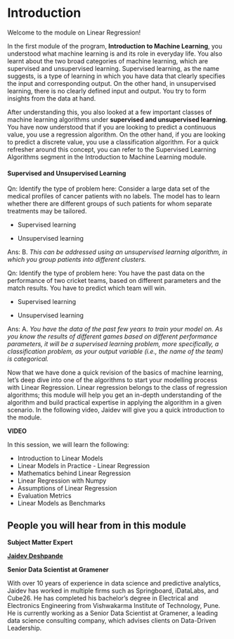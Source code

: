 # Introduction

Welcome to the module on Linear Regression!

In the first module of the program, **Introduction to Machine Learning**, you understood what machine learning is and its role in everyday life. You also learnt about the two broad categories of machine learning, which are supervised and unsupervised learning. Supervised learning, as the name suggests, is a type of learning in which you have data that clearly specifies the input and corresponding output. On the other hand, in unsupervised learning, there is no clearly defined input and output. You try to form insights from the data at hand. 

After understanding this, you also looked at a few important classes of machine learning algorithms under **supervised and unsupervised learning**. You have now understood that if you are looking to predict a continuous value, you use a regression algorithm. On the other hand, if you are looking to predict a discrete value, you use a classification algorithm. For a quick refresher around this concept, you can refer to the Supervised Learning Algorithms segment in the Introduction to Machine Learning module.

#### Supervised and Unsupervised Learning

Qn: Identify the type of problem here: Consider a large data set of the medical profiles of cancer patients with no labels. The model has to learn whether there are different groups of such patients for whom separate treatments may be tailored.

- Supervised learning

- Unsupervised learning

Ans: B. *This can be addressed using an unsupervised learning algorithm, in which you group patients into different clusters.*

Qn: Identify the type of problem here: You have the past data on the performance of two cricket teams, based on different parameters and the match results. You have to predict which team will win.

- Supervised learning

- Unsupervised learning

Ans: A. *You have the data of the past few years to train your model on. As you know the results of different games based on different performance parameters, it will be a supervised learning problem, more specifically, a classification problem, as your output variable (i.e., the name of the team) is categorical.*

Now that we have done a quick revision of the basics of machine learning, let’s deep dive into one of the algorithms to start your modelling process with Linear Regression. Linear regression belongs to the class of regression algorithms; this module will help you get an in-depth understanding of the algorithm and build practical expertise in applying the algorithm in a given scenario. In the following video, Jaidev will give you a quick introduction to the module.

**VIDEO**

In this session, we will learn the following:

-   Introduction to Linear Models
-   Linear Models in Practice - Linear Regression
-   Mathematics behind Linear Regression 
-   Linear Regression with Numpy
-   Assumptions of Linear Regression
-   Evaluation Metrics
-   Linear Models as Benchmarks

## People you will hear from in this module

**Subject Matter Expert**

**[Jaidev Deshpande](https://www.linkedin.com/in/jaidevd/)**

**Senior Data Scientist at Gramener**

With over 10 years of experience in data science and predictive analytics, Jaidev has worked in multiple firms such as Springboard, iDataLabs, and Cube26. He has completed his bachelor’s degree in Electrical and Electronics Engineering from Vishwakarma Institute of Technology, Pune. He is currently working as a Senior Data Scientist at Gramener, a leading data science consulting company, which advises clients on Data-Driven Leadership.